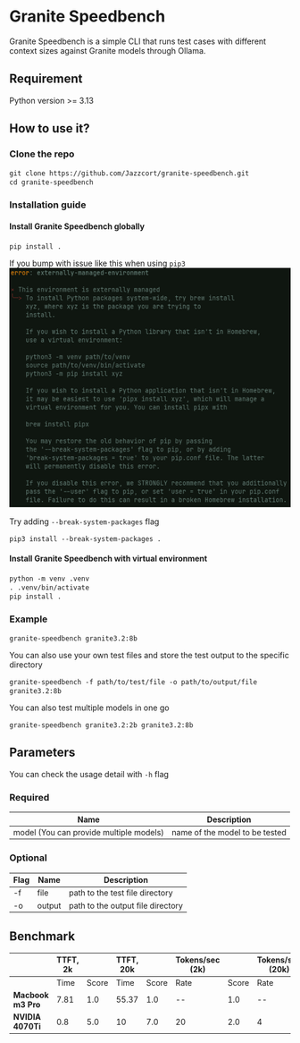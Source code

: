 # Granite Speedbench
Granite Speedbench is a simple CLI that runs test cases with different context sizes against Granite models through Ollama.
## Requirement
Python version >= 3.13
## How to use it?
### Clone the repo
```shell
git clone https://github.com/Jazzcort/granite-speedbench.git
cd granite-speedbench
```
### Installation guide
#### Install Granite Speedbench globally
```shell
pip install .
```
If you bump with issue like this when using `pip3`
![Issue picture](https://github.com/Jazzcort/granite-speedbench/blob/main/media/issue.png)

Try adding `--break-system-packages` flag

```shell
pip3 install --break-system-packages .
```
#### Install Granite Speedbench with virtual environment
```shell
python -m venv .venv
. .venv/bin/activate
pip install .
```
### Example
```shell
granite-speedbench granite3.2:8b
```
You can also use your own test files and store the test output to the specific directory
```shell
granite-speedbench -f path/to/test/file -o path/to/output/file granite3.2:8b
```
You can also test multiple models in one go
```shell
granite-speedbench granite3.2:2b granite3.2:8b
```

## Parameters
You can check the usage detail with `-h` flag
### Required
|  Name    | Description |
|----------|----------|
|  model (You can provide multiple models)    | name of the model to be tested  |
### Optional
| Flag | Name | Description |
|----------|----------|----------|
| -f    | file     | path to the test file directory     |
| -o    | output    | path to the output file directory  |

## Benchmark
|                     | TTFT, 2k |        | TTFT, 20k |        | Tokens/sec (2k) |        | Tokens/sec (20k) |        | Overall |
|---------------------|----------|--------|-----------|--------|------------------|--------|-------------------|--------|---------|
|                     | Time     | Score  | Time      | Score  | Rate             | Score  | Rate              | Score  |         |
| **Macbook m3 Pro**  | 7.81     | 1.0    | 55.37     | 1.0    | --               | 1.0    | --                | 1.0    | -       |
| **NVIDIA 4070Ti**   | 0.8      | 5.0    | 10        | 7.0    | 20               | 2.0    | 4                 | 1.2    | 3.0     |

